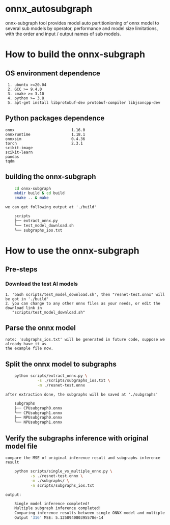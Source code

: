 # onnx_autosubgraph
onnx-subgraph tool provides model auto partitionioning of onnx model to several sub models by
operator, performance and model size limitations, with the order and input / output names of
sub models.

# How to build the onnx-subgraph
## OS environment dependence
     1. ubuntu >=20.04
     2. GCC >= 9.4.0
     3. cmake >= 3.10
     4. python >= 3.8
     5. apt-get install libprotobuf-dev protobuf-compiler libjsoncpp-dev

## Python packages dependence
    onnx                         1.16.0
    onnxruntime                  1.18.1
    onnxsim                      0.4.36
    torch                        2.3.1
    scikit-image
    scikit-learn
    pandas
    tqdm
    
## building the onnx-subgraph
```bash
    cd onnx-subgraph
    mkdir build & cd build
    cmake .. & make
```
    we can get following output at './build'
```bash
    scripts
    ├── extract_onnx.py
    └── test_model_download.sh
    └── subgraphs_ios.txt
```

# How to use the onnx-subgraph
## Pre-steps
### Download the test AI models
    1. 'bash scripts/test_model_download.sh', then "resnet-test.onnx" will be got in './build'
    2. you can change to any other onnx files as your needs, or edit the download link in
       "scripts/test_model_download.sh"
  
## Parse the onnx model
    note: 'subgraphs_ios.txt' will be generated in future code, suppose we already have it as
    the example file now.
       
## Split the onnx model to subgraphs
```bash
    python scripts/extract_onnx.py \
              -s ./scripts/subgraphs_ios.txt \
              -m ./resnet-test.onnx
```
    after extraction done, the subgraphs will be saved at './subgraphs'
```bash
    subgraphs
    ├── CPUsubgraph0.onnx
    └── CPUsubgraph1.onnx
    ├── NPUsubgraph0.onnx
    └── NPUsubgraph1.onnx
```
## Verify the subgraphs inference with original model file
    compare the MSE of original inference result and subgraphs inference result
```bash
    python scripts/single_vs_multiple_onnx.py \
           -s ./resnet-test.onnx \
           -m ./subgraphs/ \
           -n scripts/subgraphs_ios.txt
```
    output:
```bash
    Single model inference completed!
    Multiple subgraph inference completed!
    Comparing inference results between single ONNX model and multiple subgraphs...
    Output '316' MSE: 5.125894080395578e-14
```
